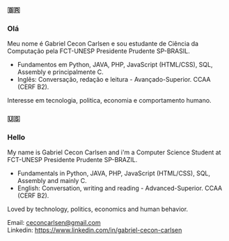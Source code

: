 ### :brazil: 
### Olá

 Meu nome é Gabriel Cecon Carlsen e sou estudante de Ciência da Computação pela FCT-UNESP Presidente Prudente SP-BRASIL.

- Fundamentos em Python, JAVA, PHP, JavaScript (HTML/CSS), SQL, Assembly e principalmente C.
- Inglês: Conversação, redação e leitura - Avançado-Superior. CCAA (CERF B2).

 Interesse em tecnologia, politica, economia e comportamento humano.


### :us:
### Hello

 My name is Gabriel Cecon Carlsen and i'm a Computer Science Student at FCT-UNESP Presidente Prudente SP-BRAZIL.

- Fundamentals in Python, JAVA, PHP, JavaScript (HTML/CSS), SQL, Assembly and mainly C.
- English: Conversation, writing and reading - Advanced-Superior. CCAA (CERF B2).

Loved by technology, politics, economics and human behavior.

Email: ceconcarlsen@gmail.com  
Linkedin: https://www.linkedin.com/in/gabriel-cecon-carlsen 


    
  
